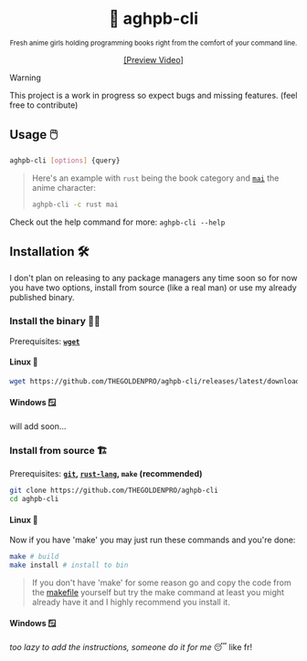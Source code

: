 <div align="center">

  # 💽 aghpb-cli

  <sub>Fresh anime girls holding programming books right from the comfort of your command line.</sub>

  [[Preview Video]](https://github.com/THEGOLDENPRO/aghpb-cli/assets/66202304/8a153986-0ed2-4b6d-92a0-a8729faa0d7d)

</div>

> [!WARNING]
> 
> This project is a work in progress so expect bugs and missing features. (feel free to contribute)

## Usage 🖱️
```sh
aghpb-cli [options] {query}
```
> Here's an example with ``rust`` being the book category and [``mai``](https://myanimelist.net/character/118739/Mai_Sakurajima) the anime character:
> ```sh
> aghpb-cli -c rust mai
> ```
Check out the help command for more: ``aghpb-cli --help``

## Installation 🛠️
I don't plan on releasing to any package managers any time soon so for now you have two options, install from source (like a real man) or use my already published binary.

### Install the binary 🧑‍💻
Prerequisites: **[``wget``]()**

#### Linux 🐧
```sh
wget https://github.com/THEGOLDENPRO/aghpb-cli/releases/latest/download/aghpb-cli && mv ./aghpb-cli ~/.local/bin
```

#### Windows 🪟
will add soon...

### Install from source 🏗️
Prerequisites: **[``git``](https://git-scm.com/downloads), [``rust-lang``](https://www.rust-lang.org/tools/install), ``make`` (recommended)**

```sh
git clone https://github.com/THEGOLDENPRO/aghpb-cli
cd aghpb-cli
```

#### Linux 🐧
Now if you have 'make' you may just run these commands and you're done:
```sh
make # build
make install # install to bin
```
> If you don't have 'make' for some reason go and copy the code from the [makefile](https://github.com/THEGOLDENPRO/aghpb-cli/blob/master/Makefile) yourself but try the make command at least you might already have it and I highly recommend you install it.

#### Windows 🪟
*too lazy to add the instructions, someone do it for me* 😴
like fr!

